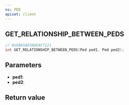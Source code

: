 ```yaml
---
ns: PED
apiset: client
---
```

## GET_RELATIONSHIP_BETWEEN_PEDS

```c
// 0xEBA5AD3A0EAF7121
int GET_RELATIONSHIP_BETWEEN_PEDS(Ped ped1, Ped ped2);
```


## Parameters
* **ped1**:
* **ped2**:

## Return value